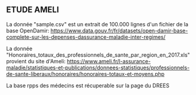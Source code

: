 ## ETUDE AMELI

La donnée "sample.csv" est un extrait de 100.000 lignes d'un fichier de la base OpenDamir:
https://www.data.gouv.fr/fr/datasets/open-damir-base-complete-sur-les-depenses-dassurance-maladie-inter-regimes/

La donnée "Honoraires_totaux_des_professionnels_de_sante_par_region_en_2017.xls" provient du site d'Ameli:
https://www.ameli.fr/l-assurance-maladie/statistiques-et-publications/donnees-statistiques/professionnels-de-sante-liberaux/honoraires/honoraires-totaux-et-moyens.php

La base rpps des médecins est récuperable sur la page du DREES

